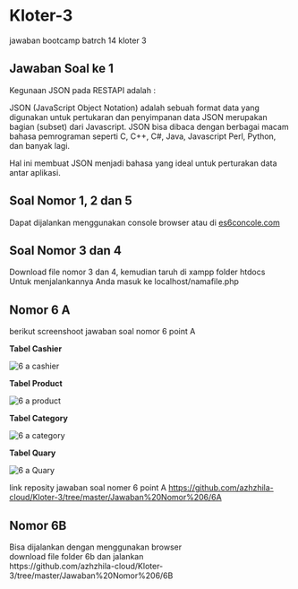 # Kloter-3
jawaban bootcamp batrch 14 kloter 3

<h2>Jawaban Soal ke 1</h2>

Kegunaan JSON pada RESTAPI adalah :

JSON (JavaScript Object Notation) adalah sebuah format data yang digunakan untuk pertukaran dan penyimpanan data JSON merupakan bagian (subset) dari Javascript. JSON bisa dibaca dengan berbagai macam bahasa pemrograman seperti C, C++, C#, Java, Javascript Perl, Python, dan banyak lagi.

Hal ini membuat JSON menjadi bahasa yang ideal untuk perturakan data antar aplikasi.

<h2> Soal Nomor 1, 2 dan 5 </h2>
Dapat dijalankan menggunakan console browser atau di <a href="https://es6console.com/"> es6concole.com </a>

<h2> Soal Nomor 3 dan 4 </h2>
Download file nomor 3 dan 4, kemudian taruh di xampp folder htdocs </br>
Untuk menjalankannya Anda masuk ke localhost/namafile.php

<h2>Nomor 6 A</h2>
berikut screenshoot jawaban soal nomor 6 point A</br>

<strong>Tabel Cashier</strong>

<img src="https://user-images.githubusercontent.com/59494126/71765625-d1e79080-2f29-11ea-8f8c-e2abde674b17.png" alt="6 a cashier" style="max-width:100%;"></br>

<strong>Tabel Product</strong>

<img src="https://user-images.githubusercontent.com/59494126/71765629-d2802700-2f29-11ea-8e5d-1ef77481c85f.png" alt="6 a product" style="max-width:100%;">

<strong>Tabel Category</strong>

<img src="https://user-images.githubusercontent.com/59494126/71765627-d1e79080-2f29-11ea-8c8b-90c24d8c965a.png" alt="6 a category" style="max-width:100%;">

<strong>Tabel Quary</strong>

<img src="https://user-images.githubusercontent.com/59494126/71765630-d318bd80-2f29-11ea-81e9-5e58a617d5e7.png" alt="6 a Quary" style="max-width:100%;">

link reposity jawaban soal nomer 6 point A
https://github.com/azhzhila-cloud/Kloter-3/tree/master/Jawaban%20Nomor%206/6A

<h2>Nomor 6B</h2>
Bisa dijalankan dengan menggunakan browser </br>
download file folder 6b dan jalankan </br>
https://github.com/azhzhila-cloud/Kloter-3/tree/master/Jawaban%20Nomor%206/6B

